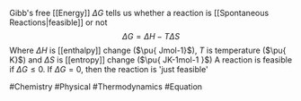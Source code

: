 Gibb's free [[Energy]] $\Delta G$ tells us whether a reaction is [[Spontaneous Reactions|feasible]] or not
$$
\Delta G=\Delta H-T\Delta S
$$
Where $\Delta H$ is [[enthalpy]] change ($\pu{ Jmol-1}$), $T$ is temperature ($\pu{ K}$) and $\Delta S$ is [[entropy]] change ($\pu{ JK-1mol-1 }$)
A reaction is feasible if $\Delta G\leq 0$. If $\Delta G=0$, then the reaction is 'just feasible'

#Chemistry #Physical #Thermodynamics #Equation